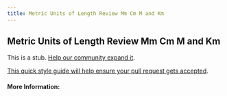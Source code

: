 ```yaml
---
title: Metric Units of Length Review Mm Cm M and Km
---
```

## Metric Units of Length Review Mm Cm M and Km

This is a stub. [Help our community expand it](https://github.com/freecodecamp/guides/tree/master/src/pages/articles/math/metric-units-of-length-review-mm-cm-m-and-km/index.md).

[This quick style guide will help ensure your pull request gets accepted](https://github.com/freecodecamp/guides/blob/master/README.md).

<!-- The article goes here, in GitHub-flavored Markdown. Feel free to add YouTube videos, images, and CodePen/JSBin embeds  -->

#### More Information:
<!-- Please add any articles you think might be helpful to read before writing the article -->


